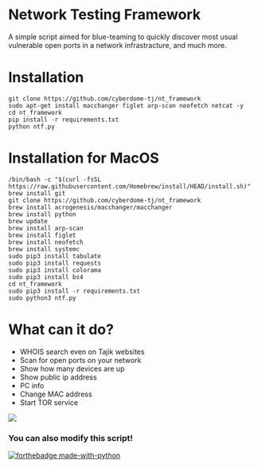# Network Testing Framework &nbsp;

A simple script aimed for blue-teaming to quickly discover most usual vulnerable open ports in a network infrastracture, and much more. 

# Installation

```
git clone https://github.com/cyberdome-tj/nt_framework
sudo apt-get install macchanger figlet arp-scan neofetch netcat -y
cd nt_framework
pip install -r requirements.txt
python ntf.py
```
# Installation for MacOS
```
/bin/bash -c "$(curl -fsSL https://raw.githubusercontent.com/Homebrew/install/HEAD/install.sh)"
brew install git
git clone https://github.com/cyberdome-tj/nt_framework
brew install acrogenesis/macchanger/macchanger
brew install python
brew update
brew install arp-scan
brew install figlet
brew install neofetch
brew install systemc
sudo pip3 install tabulate
sudo pip3 install requests
sudo pip3 install colorama
sudo pip3 install bs4
cd nt_framework
sudo pip3 install -r requirements.txt
sudo python3 ntf.py
```
# What can it do?
<ul>
  <li>WHOIS search even on Tajik websites</li>
  <li>Scan for open ports on your network</li>
  <li>Show how many devices are up</li>
  <li>Show public ip address</li>
  <li>PC info</li>
  <li>Change MAC address</li>
  <li>Start TOR service</li>
</ul>

<kbd> 
  <img src="https://user-images.githubusercontent.com/109206637/218330244-6067987b-b398-405e-ae94-6bef6f13cf74.png">
</kbd>

<h3> You can also modify this script! </h3>

[![forthebadge made-with-python](http://ForTheBadge.com/images/badges/made-with-python.svg)](https://www.python.org/)



